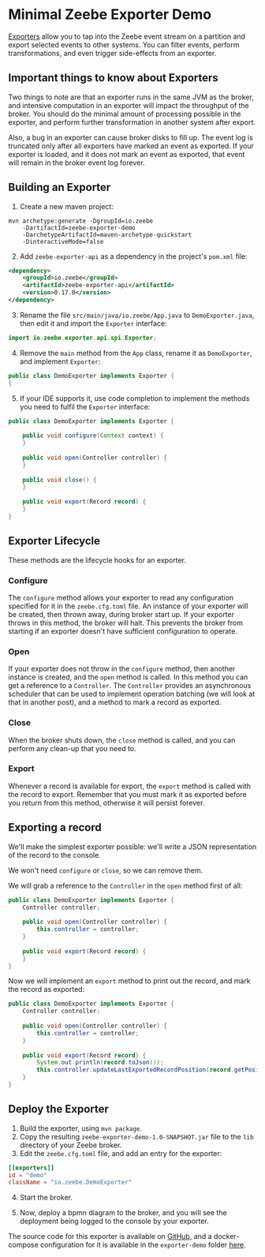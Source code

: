 # Minimal Zeebe Exporter Demo

[Exporters](https://docs.zeebe.io/basics/exporters.html) allow you to tap into the Zeebe event stream on a partition and export selected events to other systems. You can filter events, perform transformations, and even trigger side-effects from an exporter.

## Important things to know about Exporters

Two things to note are that an exporter runs in the same JVM as the broker, and intensive computation in an exporter will impact the throughput of the broker. You should do the minimal amount of processing possible in the exporter, and perform further transformation in another system after export. 

Also, a bug in an exporter can cause broker disks to fill up. The event log is truncated only after all exporters have marked an event as exported. If your exporter is loaded, and it does not mark an event as exported, that event will remain in the broker event log forever.

## Building an Exporter

1. Create a new maven project:

```
mvn archetype:generate -DgroupId=io.zeebe 
    -DartifactId=zeebe-exporter-demo
    -DarchetypeArtifactId=maven-archetype-quickstart  
    -DinteractiveMode=false
```

2. Add `zeebe-exporter-api` as a dependency in the project's `pom.xml` file:

```xml
<dependency>
    <groupId>io.zeebe</groupId>
    <artifactId>zeebe-exporter-api</artifactId>
    <version>0.17.0</version>
</dependency>
```

3. Rename the file `src/main/java/io.zeebe/App.java` to `DemoExporter.java`, then edit it and import the `Exporter` interface:

```java
import io.zeebe.exporter.api.spi.Exporter;
```

4. Remove the `main` method from the `App` class, rename it as `DemoExporter`, and implement `Exporter`:

```java
public class DemoExporter implements Exporter {
{
```

5. If your IDE supports it, use code completion to implement the methods you need to fulfil the `Exporter` interface:

```java
public class DemoExporter implements Exporter {
    
    public void configure(Context context) {    
    }
  
    public void open(Controller controller) {    
    }
    
    public void close() {
    }
    
    public void export(Record record) {       
    }
}
```

## Exporter Lifecycle

These methods are the lifecycle hooks for an exporter. 

### Configure

The `configure` method allows your exporter to read any configuration specified for it in the `zeebe.cfg.toml` file. An instance of your exporter will be created, then thrown away, during broker start up. If your exporter throws in this method, the broker will halt. This prevents the broker from starting if an exporter doesn't have sufficient configuration to operate.

### Open

If your exporter does not throw in the `configure` method, then another instance is created, and the `open` method is called. In this method you can get a reference to a `Controller`. The `Controller` provides an asynchronous scheduler that can be used to implement operation batching (we will look at that in another post), and a method to mark a record as exported.

### Close

When the broker shuts down, the `close` method is called, and you can perform any clean-up that you need to.

### Export

Whenever a record is available for export, the `export` method is called with the record to export. Remember that you must mark it as exported before you return from this method, otherwise it will persist forever.

## Exporting a record

We'll make the simplest exporter possible: we'll write a JSON representation of the record to the console.

We won't need `configure` or `close`, so we can remove them.

We will grab a reference to the `Controller` in the `open` method first of all:

```java
public class DemoExporter implements Exporter {
    Controller controller;
    
    public void open(Controller controller) {
        this.controller = controller;
    }
    
    public void export(Record record) {
    }
}
```

Now we will implement an `export` method to print out the record, and mark the record as exported:

```java
public class DemoExporter implements Exporter {
    Controller controller;
    
    public void open(Controller controller) {
        this.controller = controller;
    }
    
    public void export(Record record) {
        System.out.println(record.toJson());
        this.controller.updateLastExportedRecordPosition(record.getPosition());
    }
}
```

## Deploy the Exporter

1. Build the exporter, using `mvn package`.
2. Copy the resulting `zeebe-exporter-demo-1.0-SNAPSHOT.jar` file to the `lib` directory of your Zeebe broker. 
3. Edit the `zeebe.cfg.toml` file, and add an entry for the exporter:

```toml
[[exporters]]
id = "demo"
className = "io.zeebe.DemoExporter"
```

4. Start the broker.

5. Now, deploy a bpmn diagram to the broker, and you will see the deployment being logged to the console by your exporter.

The source code for this exporter is available on [GitHub](https://github.com/jwulf/zeebe-exporter-demo), and a docker-compose configuration for it is available in the `exporter-demo` folder [here](https://github.com/zeebe-io/zeebe-docker-compose).
